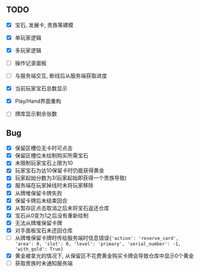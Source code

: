 ## TODO

- [X] 宝石, 发展卡, 贵族等建模
- [X] 单玩家逻辑
- [X] 多玩家逻辑
- [ ] 操作记录面板
- [ ] 与服务端交互, 断线后从服务端获取进度
- [X] 当前玩家宝石总数显示
- [X] Play/Hand界面重构
- [ ] 牌库显示剩余张数


## Bug

- [X] 保留区槽位无卡时可点击
- [X] 保留区槽位未绘制购买所需宝石
- [X] 未限制玩家宝石上限为10
- [X] 玩家宝石为达10保留卡时仍能获得黄金
- [X] 玩家起始分数为3(玩家起始即获得一个贵族导致)
- [X] 服务端在玩家掉线时未将玩家移除
- [X] 从牌堆保留卡牌失败
- [X] 保留卡牌后未结束回合
- [X] 从暂存区点击取消之后未将宝石返还仓库
- [X] 宝石从0变为1之后没有重新绘制
- [X] 无法从牌堆保留卡牌
- [X] 对手面板宝石未还回仓库
- [ ] 从牌堆保留卡牌时传给服务端时信息错误`{'action': 'reserve_card', 'area': 0, 'slot': 0, 'level': 'primary', 'serial_number': -1, 'with_gold': True}`
- [X] 黄金被拿光的情况下, 从保留区不花费黄金购买卡牌会导致仓库中显示0个黄金
- [ ] 获取贵族时未通知服务端
